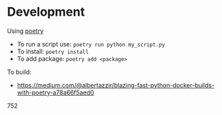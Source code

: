 # Development

Using [poetry](https://python-poetry.org/docs/basic-usage/)

- To run a script use: `poetry run python my_script.py`
- To install: `poetry install`
- To add package: `poetry add <package>`

To build:

- https://medium.com/@albertazzir/blazing-fast-python-docker-builds-with-poetry-a78a66f5aed0

752
